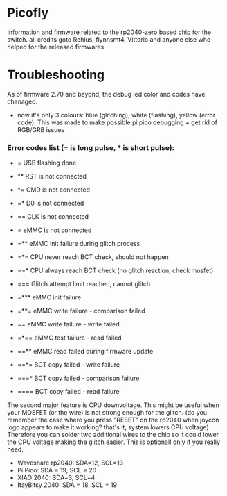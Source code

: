 # Picofly
Information and firmware related to the rp2040-zero based chip for the switch.
all credits goto Rehius, flynnsmt4, Vittorio and anyone else who helped for the released firmwares


# Troubleshooting
As of firmware 2.70 and beyond, the debug led color and codes have chanaged.

- now it's only 3 colours: blue (glitching), white (flashing), yellow (error code). 
This was made to make possible pi pico debugging + get rid of RGB/GRB issues

### Error codes list (= is long pulse, * is short pulse):

- = USB flashing done

- ** RST is not connected
- *= CMD is not connected
- =* D0 is not connected
- == CLK is not connected

- *=* eMMC is not connected
- =** eMMC init failure during glitch process
- =*= CPU never reach BCT check, should not happen
- ==* CPU always reach BCT check (no glitch reaction, check mosfet)
- === Glitch attempt limit reached, cannot glitch

- =*** eMMC init failure
- =**= eMMC write failure - comparison failed
- =*=* eMMC write failure - write failed
- =*== eMMC test failure - read failed
- ==** eMMC read failed during firmware update
- ==*= BCT copy failed - write failure
- ===* BCT copy failed - comparison failure
- ==== BCT copy failed - read failure

The second major feature is CPU downvoltage. This might be useful when your MOSFET (or the wire) is not strong enough for the glitch. (do you remember the case where you press "RESET" on the rp2040 when joycon logo appears to make it working? that's it, system lowers CPU voltage)
Therefore you can solder two additional wires to the chip so it could lower the CPU voltage making the glitch easier. This is optional! only if you really need.

- Waveshare rp2040: SDA=12, SCL=13
- Pi Pico: SDA = 19, SCL = 20
- XIAO 2040: SDA=3, SCL=4
- ItayBitsy 2040: SDA = 18, SCL = 19

